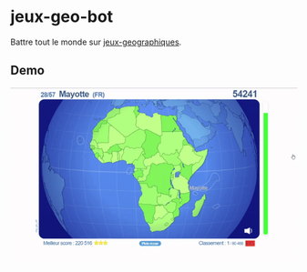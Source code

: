 # jeux-geo-bot

Battre tout le monde sur [jeux-geographiques](www.jeux-geographiques.com).

## Demo
![gif](demo.gif)
